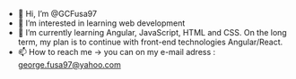 - 👋 Hi, I’m @GCFusa97
- 👀 I’m interested in learning web development
- 🌱 I’m currently learning Angular, JavaScript, HTML and CSS. On the long term, my plan is to continue with front-end technologies Angular/React.
- 📫 How to reach me -> you can on my e-mail adress : george.fusa97@yahoo.com

<!---
GCFusa97/GCFusa97 is a ✨ special ✨ repository because its `README.md` (this file) appears on your GitHub profile.
You can click the Preview link to take a look at your changes.
--->
